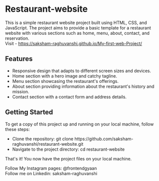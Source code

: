 # Restaurant-website
This is a simple restaurant website project built using HTML, CSS, and JavaScript. The project aims to provide a basic template for a restaurant website with various sections such as home, menu, about, contact, and reservation.
<br>
Visit - https://saksham-raghuvanshi.github.io/My-first-web-Project/
<br>

<h2>Features</h2>
<ul>
  <li>Responsive design that adapts to different screen sizes and devices.</li>
  <li>Home section with a hero image and catchy tagline.</li>
  <li>Menu section showcasing the restaurant's offerings.</li>
  <li>About section providing information about the restaurant's history and mission.</li>
  <li>Contact section with a contact form and address details.</li>
 </ul>

<h2>Getting Started</h2>
To get a copy of this project up and running on your local machine, follow these steps:
<ul>
<li>Clone the repository: git clone https://github.com/saksham-raghuvanshi/restaurant-website.git </li>
  <li>Navigate to the project directory: cd restaurant-website</li>
</ul>  
That's it! You now have the project files on your local machine.
  
  
Follow My Instagram pages: @frontendgyaan
<br>
Follow me on Linkedin: saksham-raghuvanshi

